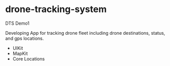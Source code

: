 # drone-tracking-system
DTS Demo1 

Developing App  for tracking drone fleet including drone destinations, status, and gps locations.

* UIKit
* MapKit
* Core Locations

